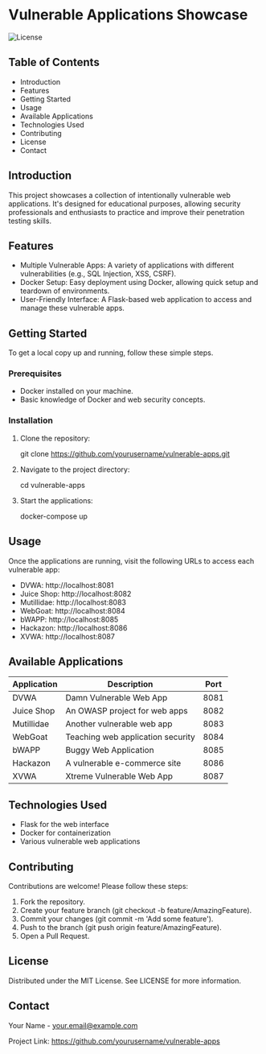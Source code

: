 # Vulnerable Applications Showcase

![License](https://img.shields.io/badge/license-MIT-blue.svg)

## Table of Contents
- Introduction
- Features
- Getting Started
- Usage
- Available Applications
- Technologies Used
- Contributing
- License
- Contact

## Introduction

This project showcases a collection of intentionally vulnerable web applications. It's designed for educational purposes, allowing security professionals and enthusiasts to practice and improve their penetration testing skills.

## Features

- Multiple Vulnerable Apps: A variety of applications with different vulnerabilities (e.g., SQL Injection, XSS, CSRF).
- Docker Setup: Easy deployment using Docker, allowing quick setup and teardown of environments.
- User-Friendly Interface: A Flask-based web application to access and manage these vulnerable apps.

## Getting Started

To get a local copy up and running, follow these simple steps.

### Prerequisites

- Docker installed on your machine.
- Basic knowledge of Docker and web security concepts.

### Installation

1. Clone the repository:

   git clone https://github.com/yourusername/vulnerable-apps.git

2. Navigate to the project directory:

   cd vulnerable-apps

3. Start the applications:

   docker-compose up

## Usage

Once the applications are running, visit the following URLs to access each vulnerable app:

- DVWA: http://localhost:8081
- Juice Shop: http://localhost:8082
- Mutillidae: http://localhost:8083
- WebGoat: http://localhost:8084
- bWAPP: http://localhost:8085
- Hackazon: http://localhost:8086
- XVWA: http://localhost:8087

## Available Applications

| Application  | Description                   | Port   |
|--------------|-------------------------------|--------|
| DVWA         | Damn Vulnerable Web App       | 8081   |
| Juice Shop   | An OWASP project for web apps | 8082   |
| Mutillidae   | Another vulnerable web app     | 8083   |
| WebGoat      | Teaching web application security| 8084   |
| bWAPP        | Buggy Web Application          | 8085   |
| Hackazon     | A vulnerable e-commerce site   | 8086   |
| XVWA         | Xtreme Vulnerable Web App      | 8087   |

## Technologies Used

- Flask for the web interface
- Docker for containerization
- Various vulnerable web applications

## Contributing

Contributions are welcome! Please follow these steps:

1. Fork the repository.
2. Create your feature branch (git checkout -b feature/AmazingFeature).
3. Commit your changes (git commit -m 'Add some feature').
4. Push to the branch (git push origin feature/AmazingFeature).
5. Open a Pull Request.

## License

Distributed under the MIT License. See LICENSE for more information.

## Contact

Your Name - your.email@example.com

Project Link: https://github.com/yourusername/vulnerable-apps
